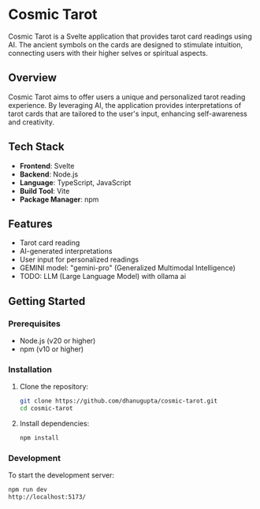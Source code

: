# Cosmic Tarot

Cosmic Tarot is a Svelte application that provides tarot card readings using AI. The ancient symbols on the cards are designed to stimulate intuition, connecting users with their higher selves or spiritual aspects.

## Overview

Cosmic Tarot aims to offer users a unique and personalized tarot reading experience. By leveraging AI, the application provides interpretations of tarot cards that are tailored to the user's input, enhancing self-awareness and creativity.

## Tech Stack

- **Frontend**: Svelte
- **Backend**: Node.js
- **Language**: TypeScript, JavaScript
- **Build Tool**: Vite
- **Package Manager**: npm

## Features

- Tarot card reading
- AI-generated interpretations
- User input for personalized readings
- GEMINI model: "gemini-pro" (Generalized Multimodal Intelligence)
- TODO: LLM (Large Language Model) with ollama ai

## Getting Started

### Prerequisites

- Node.js (v20 or higher)
- npm (v10 or higher)

### Installation

1. Clone the repository:

   ```bash
   git clone https://github.com/dhanugupta/cosmic-tarot.git
   cd cosmic-tarot
   ```

2. Install dependencies:

   ```bash
   npm install
   ```

### Development

To start the development server:

```bash
npm run dev
http://localhost:5173/
```
